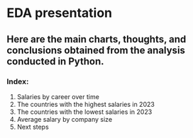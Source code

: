 # EDA presentation


Here are the main charts, thoughts, and conclusions obtained from the analysis conducted in Python.
---
### Index:
1. Salaries by career over time
2. The countries with the highest salaries in 2023
3. The countries with the lowest salaries in 2023
4. Average salary by company size
5. Next steps
